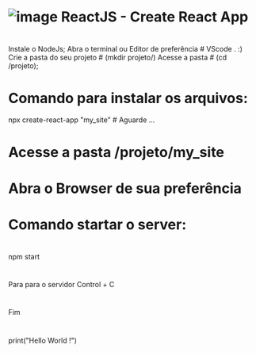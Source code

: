 # ![image](https://user-images.githubusercontent.com/74500353/200977746-f931de15-27d5-4ba8-9e65-1c4ba6f5af51.png) ReactJS - Create React App
# 
 Instale o NodeJs;
 Abra o terminal ou Editor de preferência # VScode . :) </br>
 Crie a pasta do seu projeto # (mkdir projeto/)
 Acesse a pasta # (cd /projeto);

# Comando para instalar os arquivos:
npx create-react-app "my_site" # Aguarde ...

# Acesse a pasta /projeto/my_site
# Abra o Browser de sua preferência

# Comando startar o server:
#
npm start
#
Para para o servidor Control + C
#
#
#
Fim
#
#
print("Hello World !")
